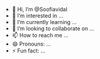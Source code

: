 - 👋 Hi, I’m @Soofiavidal
- 👀 I’m interested in ...
- 🌱 I’m currently learning ...
- 💞️ I’m looking to collaborate on ...
- 📫 How to reach me ...
- 😄 Pronouns: ...
- ⚡ Fun fact: ...

<!---
Soofiavidal/Soofiavidal is a ✨ special ✨ repository because its `README.md` (this file) appears on your GitHub profile.
You can click the Preview link to take a look at your changes.
--->
